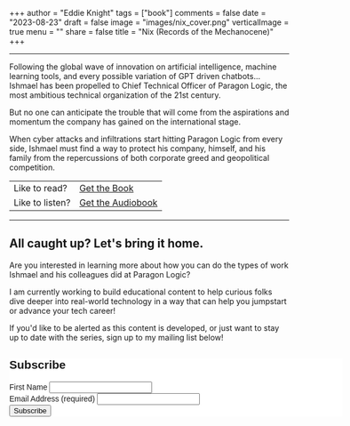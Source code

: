 +++
author = "Eddie Knight"
tags = ["book"]
comments = false
date = "2023-08-23"
draft = false
image = "images/nix_cover.png"
verticalImage = true
menu = ""
share = false
title = "Nix (Records of the Mechanocene)"
+++

---

Following the global wave of innovation on artificial intelligence, machine learning tools, and every possible variation of GPT driven chatbots... Ishmael has been propelled to Chief Technical Officer of Paragon Logic, the most ambitious technical organization of the 21st century.

But no one can anticipate the trouble that will come from the aspirations and momentum the company has gained on the international stage.

When cyber attacks and infiltrations start hitting Paragon Logic from every side, Ishmael must find a way to protect his company, himself, and his family from the repercussions of both corporate greed and geopolitical competition.

|||
|---|---|
|Like to read?|<a href="https://www.amazon.com/dp/B0CB4STG35">Get the Book</a>|
|Like to listen?|<a href="https://www.audible.com/pd/B0CC75QH7T/?source_code=AUDFPWS0223189MWT-BK-ACX0-359529&ref=acx_bty_BK_ACX0_359529_rh_us">Get the Audiobook</a>|

---

## All caught up? Let's bring it home.

Are you interested in learning more about how you can do the types of work Ishmael and his colleagues did at Paragon Logic?

I am currently working to build educational content to help curious folks dive deeper into real-world technology in a way that can help you jumpstart or advance your tech career!

If you'd like to be alerted as this content is developed, or just want to stay up to date with the series, sign up to my mailing list below!

<!-- Begin Mailchimp Signup Form -->
<link href="//cdn-images.mailchimp.com/embedcode/classic-071822.css" rel="stylesheet" type="text/css">
<style type="text/css">
	#mc_embed_signup{background:#fff; clear:left; font:14px Helvetica,Arial,sans-serif;  width:600px;}
	/* Add your own Mailchimp form style overrides in your site stylesheet or in this style block.
	   We recommend moving this block and the preceding CSS link to the HEAD of your HTML file. */
</style>
<div id="mc_embed_signup">
    <form action="https://dev.us8.list-manage.com/subscribe/post?u=9524d77266c4254d16b556ec7&amp;id=f143f0117b&amp;f_id=00b563e0f0" method="post" id="mc-embedded-subscribe-form" name="mc-embedded-subscribe-form" class="validate" target="_blank" novalidate>
        <div id="mc_embed_signup_scroll">
        <h2>Subscribe</h2>
<div class="mc-field-group">
	<label for="mce-FNAME">First Name </label>
	<input type="text" value="" name="FNAME" class="" id="mce-FNAME">
	<span id="mce-FNAME-HELPERTEXT" class="helper_text"></span>
</div>
<div class="mc-field-group">
	<label for="mce-EMAIL">Email Address (required)</label>
	<input type="email" value="" name="EMAIL" class="required email" id="mce-EMAIL" required>
	<span id="mce-EMAIL-HELPERTEXT" class="helper_text"></span>
</div>
	<div id="mce-responses" class="clear">
		<div class="response" id="mce-error-response" style="display:none"></div>
		<div class="response" id="mce-success-response" style="display:none"></div>
	</div>    <!-- real people should not fill this in and expect good things - do not remove this or risk form bot signups-->
    <div style="position: absolute; left: -5000px;" aria-hidden="true"><input type="text" name="b_9524d77266c4254d16b556ec7_f143f0117b" tabindex="-1" value=""></div>
    <div class="clear"><input type="submit" value="Subscribe" name="subscribe" id="mc-embedded-subscribe" class="button"></div>
    </div>
</form>
</div>
<script type='text/javascript' src='//s3.amazonaws.com/downloads.mailchimp.com/js/mc-validate.js'></script><script type='text/javascript'>(function($) {window.fnames = new Array(); window.ftypes = new Array();fnames[0]='EMAIL';ftypes[0]='email';fnames[1]='FNAME';ftypes[1]='text';fnames[2]='LNAME';ftypes[2]='text';fnames[3]='ADDRESS';ftypes[3]='address';fnames[4]='PHONE';ftypes[4]='phone';fnames[5]='BIRTHDAY';ftypes[5]='birthday';}(jQuery));var $mcj = jQuery.noConflict(true);</script>
<!--End mc_embed_signup-->